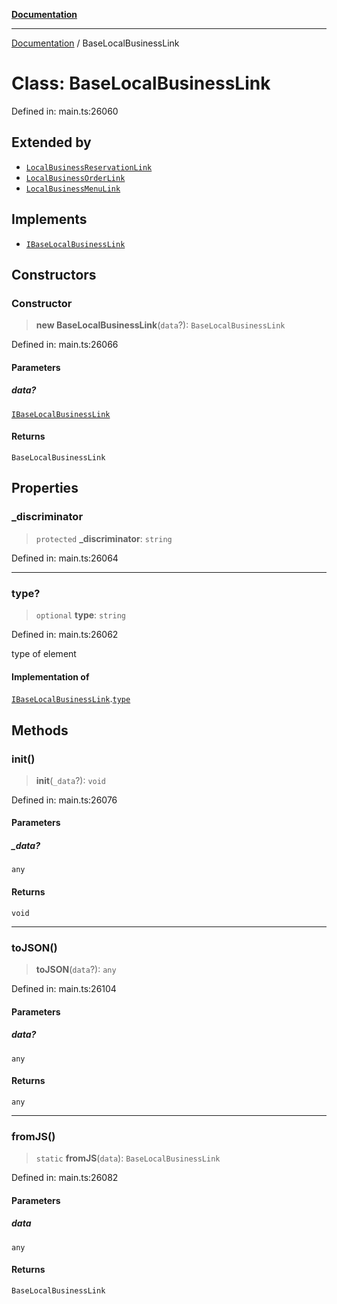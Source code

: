 [**Documentation**](../README.md)

***

[Documentation](../README.md) / BaseLocalBusinessLink

# Class: BaseLocalBusinessLink

Defined in: main.ts:26060

## Extended by

- [`LocalBusinessReservationLink`](LocalBusinessReservationLink.md)
- [`LocalBusinessOrderLink`](LocalBusinessOrderLink.md)
- [`LocalBusinessMenuLink`](LocalBusinessMenuLink.md)

## Implements

- [`IBaseLocalBusinessLink`](../interfaces/IBaseLocalBusinessLink.md)

## Constructors

### Constructor

> **new BaseLocalBusinessLink**(`data`?): `BaseLocalBusinessLink`

Defined in: main.ts:26066

#### Parameters

##### data?

[`IBaseLocalBusinessLink`](../interfaces/IBaseLocalBusinessLink.md)

#### Returns

`BaseLocalBusinessLink`

## Properties

### \_discriminator

> `protected` **\_discriminator**: `string`

Defined in: main.ts:26064

***

### type?

> `optional` **type**: `string`

Defined in: main.ts:26062

type of element

#### Implementation of

[`IBaseLocalBusinessLink`](../interfaces/IBaseLocalBusinessLink.md).[`type`](../interfaces/IBaseLocalBusinessLink.md#type)

## Methods

### init()

> **init**(`_data`?): `void`

Defined in: main.ts:26076

#### Parameters

##### \_data?

`any`

#### Returns

`void`

***

### toJSON()

> **toJSON**(`data`?): `any`

Defined in: main.ts:26104

#### Parameters

##### data?

`any`

#### Returns

`any`

***

### fromJS()

> `static` **fromJS**(`data`): `BaseLocalBusinessLink`

Defined in: main.ts:26082

#### Parameters

##### data

`any`

#### Returns

`BaseLocalBusinessLink`
